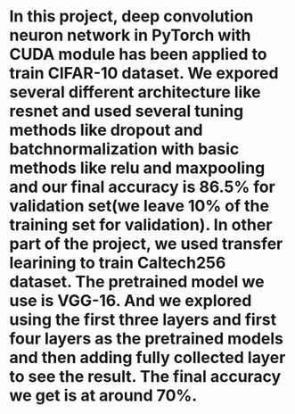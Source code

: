 # In this project, deep convolution neuron network in PyTorch with CUDA module has been applied to train CIFAR-10 dataset. We expored several different architecture like resnet and used several tuning methods like dropout and batchnormalization with basic methods like relu and maxpooling and our final accuracy is 86.5% for validation set(we leave 10% of the training set for validation). In other part of the project, we used transfer learining to train Caltech256 dataset. The pretrained model we use is VGG-16. And we explored using the first three layers and first four layers as the pretrained models and then adding fully collected layer to see the result. The final accuracy we get is at around 70%.   

